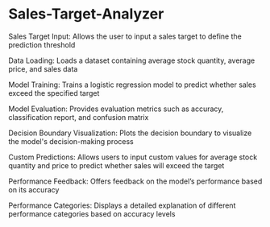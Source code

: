 # Sales-Target-Analyzer

Sales Target Input: Allows the user to input a sales target to define the prediction threshold

Data Loading: Loads a dataset containing average stock quantity, average price, and sales data

Model Training: Trains a logistic regression model to predict whether sales exceed the specified target

Model Evaluation: Provides evaluation metrics such as accuracy, classification report, and confusion matrix

Decision Boundary Visualization: Plots the decision boundary to visualize the model's decision-making process

Custom Predictions: Allows users to input custom values for average stock quantity and price to predict whether sales will exceed the target

Performance Feedback: Offers feedback on the model’s performance based on its accuracy

Performance Categories: Displays a detailed explanation of different performance categories based on accuracy levels
